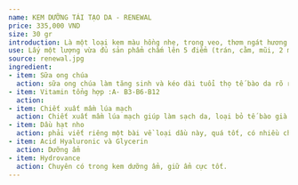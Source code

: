 ```yaml
---
name: KEM DƯỠNG TÁI TẠO DA - RENEWAL
price: 335,000 VND
size: 30 gr
introduction: Là một loại kem màu hồng nhẹ, trong veo, thơm ngát hương hoa. Với kết cấu lỏng nhẹ và nhanh thấm, kem len lỏi vào làn da và sửa chữa các tế bào hư hỏng, tái tạo một làn da mới căng-mềm-bóng-mịn, lý tưởng cho những làn da nhạy cảm, sau trị liệu, bỏng nắng. Dành cho da thường đến dầu.Dưỡng ẩm, làm da bóng-căng-mịn-sáng, là lớp lót trước khi trang điểm lý tưởng vì nhanh thấm, không nhờn dính.
use: Lấy một lượng vừa đủ sản phẩm chấm lên 5 điểm (trán, cằm, mũi, 2 má) và thoa đều. Sử dụng ngày 2 lần sáng – tối.
source: renewal.jpg
ingredient: 
- item: Sữa ong chúa
  action: sữa ong chúa làm tăng sinh và kéo dài tuổi thọ tế bào da rõ rệt, giúp da trắng hồng, căng mịn, ngoài ra còn có khả năng sửa chữa những tế bào da bị tổn thương do hóa chất, tia xạ, tia cực tím gây ra.
- item: Vitamin tổng hợp :A- B3-B6-B12
  action:
- item: Chiết xuất mầm lúa mạch
  action: Chiết xuất mầm lúa mạch giúp làm sạch da, loại bỏ tế bào già cỗi, sậm màu, giúp da sẽ trở nên sáng mịn màng
- item: Dầu hạt nho
  action: phải viết riêng một bài về loại dầu này, quá tốt, có nhiều chất chống oxy hóa hơn cả vitamin c –e, thấm hút nhanh				
- item: Acid Hyaluronic và Glycerin
  action: Dưỡng ẩm
- item: Hydrovance
  action: Chuyên có trong kem dưỡng ẩm, giữ ẩm cực tốt.
---
```


